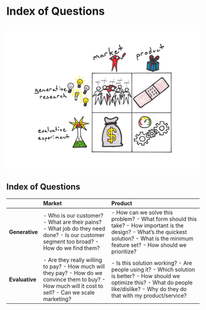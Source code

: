 # Index of Questions

![](../.gitbook/assets/illustration-lean-startup-2x2.png)

## Index of Questions

|  | **Market** | **Product** |
| :--- | :--- | :--- |
| **Generative** | - Who is our customer?   - What are their pains?   - What job do they need done?   - Is our customer segment too broad?   - How do we find them? | - How can we solve this problem?   - What form should this take?   - How important is the design?   - What’s the quickest solution?   - What is the minimum feature set?   - How should we prioritize? |
| **Evaluative** | - Are they really willing to pay?   - How much will they pay?   - How do we convince them to buy?   - How much will it cost to sell?   - Can we scale marketing? | - Is this solution working?   - Are people using it?   - Which solution is better?   - How should we optimize this?   - What do people like/dislike?   - Why do they do that with my product/service? |

